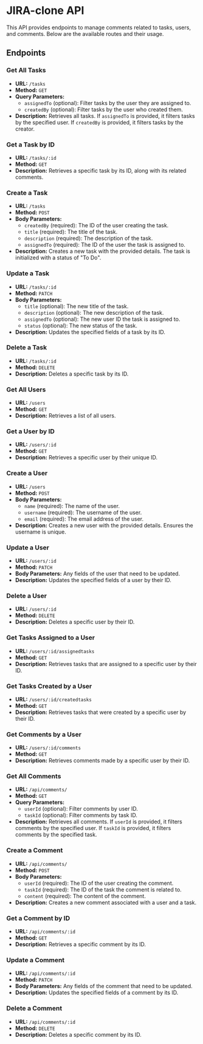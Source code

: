 # JIRA-clone API

This API provides endpoints to manage comments related to tasks, users, and comments. Below are the available routes and their usage.

## Endpoints

### Get All Tasks

- **URL:** `/tasks`
- **Method:** `GET`
- **Query Parameters:**
  - `assignedTo` (optional): Filter tasks by the user they are assigned to.
  - `createdBy` (optional): Filter tasks by the user who created them.
- **Description:** Retrieves all tasks. If `assignedTo` is provided, it filters tasks by the specified user. If `createdBy` is provided, it filters tasks by the creator.

### Get a Task by ID

- **URL:** `/tasks/:id`
- **Method:** `GET`
- **Description:** Retrieves a specific task by its ID, along with its related comments.

### Create a Task

- **URL:** `/tasks`
- **Method:** `POST`
- **Body Parameters:**
  - `createdBy` (required): The ID of the user creating the task.
  - `title` (required): The title of the task.
  - `description` (required): The description of the task.
  - `assignedTo` (required): The ID of the user the task is assigned to.
- **Description:** Creates a new task with the provided details. The task is initialized with a status of "To Do".

### Update a Task

- **URL:** `/tasks/:id`
- **Method:** `PATCH`
- **Body Parameters:**
  - `title` (optional): The new title of the task.
  - `description` (optional): The new description of the task.
  - `assignedTo` (optional): The new user ID the task is assigned to.
  - `status` (optional): The new status of the task.
- **Description:** Updates the specified fields of a task by its ID.

### Delete a Task

- **URL:** `/tasks/:id`
- **Method:** `DELETE`
- **Description:** Deletes a specific task by its ID.

### Get All Users

- **URL:** `/users`
- **Method:** `GET`
- **Description:** Retrieves a list of all users.

### Get a User by ID

- **URL:** `/users/:id`
- **Method:** `GET`
- **Description:** Retrieves a specific user by their unique ID.

### Create a User

- **URL:** `/users`
- **Method:** `POST`
- **Body Parameters:**
  - `name` (required): The name of the user.
  - `username` (required): The username of the user.
  - `email` (required): The email address of the user.
- **Description:** Creates a new user with the provided details. Ensures the username is unique.

### Update a User

- **URL:** `/users/:id`
- **Method:** `PATCH`
- **Body Parameters:** Any fields of the user that need to be updated.
- **Description:** Updates the specified fields of a user by their ID.

### Delete a User

- **URL:** `/users/:id`
- **Method:** `DELETE`
- **Description:** Deletes a specific user by their ID.

### Get Tasks Assigned to a User

- **URL:** `/users/:id/assignedtasks`
- **Method:** `GET`
- **Description:** Retrieves tasks that are assigned to a specific user by their ID.

### Get Tasks Created by a User

- **URL:** `/users/:id/createdtasks`
- **Method:** `GET`
- **Description:** Retrieves tasks that were created by a specific user by their ID.

### Get Comments by a User

- **URL:** `/users/:id/comments`
- **Method:** `GET`
- **Description:** Retrieves comments made by a specific user by their ID.

### Get All Comments

- **URL:** `/api/comments/`
- **Method:** `GET`
- **Query Parameters:**
  - `userId` (optional): Filter comments by user ID.
  - `taskId` (optional): Filter comments by task ID.
- **Description:** Retrieves all comments. If `userId` is provided, it filters comments by the specified user. If `taskId` is provided, it filters comments by the specified task.

### Create a Comment

- **URL:** `/api/comments/`
- **Method:** `POST`
- **Body Parameters:**
  - `userId` (required): The ID of the user creating the comment.
  - `taskId` (required): The ID of the task the comment is related to.
  - `content` (required): The content of the comment.
- **Description:** Creates a new comment associated with a user and a task.

### Get a Comment by ID

- **URL:** `/api/comments/:id`
- **Method:** `GET`
- **Description:** Retrieves a specific comment by its ID.

### Update a Comment

- **URL:** `/api/comments/:id`
- **Method:** `PATCH`
- **Body Parameters:** Any fields of the comment that need to be updated.
- **Description:** Updates the specified fields of a comment by its ID.

### Delete a Comment

- **URL:** `/api/comments/:id`
- **Method:** `DELETE`
- **Description:** Deletes a specific comment by its ID.
